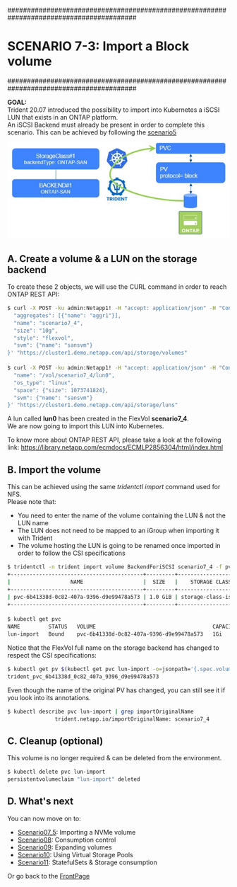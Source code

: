 #########################################################################################
# SCENARIO 7-3: Import a Block volume
#########################################################################################

**GOAL:**  
Trident 20.07 introduced the possibility to import into Kubernetes a iSCSI LUN that exists in an ONTAP platform.  
An iSCSI Backend must already be present in order to complete this scenario. This can be achieved by following the [scenario5](../../Scenario05)

<p align="center"><img src="../Images/scenario7_4.jpg"></p>

## A. Create a volume & a LUN on the storage backend

To create these 2 objects, we will use the CURL command in order to reach ONTAP REST API:  
```bash
$ curl -X POST -ku admin:Netapp1! -H "accept: application/json" -H "Content-Type: application/json" -d '{
  "aggregates": [{"name": "aggr1"}],
  "name": "scenario7_4",
  "size": "10g",
  "style": "flexvol",
  "svm": {"name": "sansvm"}
}' "https://cluster1.demo.netapp.com/api/storage/volumes"

$ curl -X POST -ku admin:Netapp1! -H "accept: application/json" -H "Content-Type: application/json" -d '{
  "name": "/vol/scenario7_4/lun0",
  "os_type": "linux",
  "space": {"size": 1073741824},
  "svm": {"name": "sansvm"}
}' "https://cluster1.demo.netapp.com/api/storage/luns"
```

A lun called **lun0** has been created in the FlexVol **scenario7_4**.  
We are now going to import this LUN into Kubernetes.

To know more about ONTAP REST API, please take a look at the following link:
https://library.netapp.com/ecmdocs/ECMLP2856304/html/index.html

## B. Import the volume

This can be achieved using the same _tridentctl import_ command used for NFS.  
Please note that:  
- You need to enter the name of the volume containing the LUN & not the LUN name
- The LUN does not need to be mapped to an iGroup when importing it with Trident
- The volume hosting the LUN is going to be renamed once imported in order to follow the CSI specifications

```bash
$ tridentctl -n trident import volume BackendForiSCSI scenario7_4 -f pvc_rwo_import.yaml
+------------------------------------------+---------+---------------------+----------+--------------------------------------+--------+---------+
|                   NAME                   |  SIZE   |    STORAGE CLASS    | PROTOCOL |             BACKEND UUID             | STATE  | MANAGED |
+------------------------------------------+---------+---------------------+----------+--------------------------------------+--------+---------+
| pvc-6b41338d-0c82-407a-9396-d9e99478a573 | 1.0 GiB | storage-class-iscsi | block    | 17c482e4-6aa7-4a0a-b4f8-26c75eae8a59 | online | true    |
+------------------------------------------+---------+---------------------+----------+--------------------------------------+--------+---------+

$ kubectl get pvc
NAME         STATUS   VOLUME                                     CAPACITY   ACCESS MODES   STORAGECLASS          VOLUMEATTRIBUTESCLASS   AGE
lun-import   Bound    pvc-6b41338d-0c82-407a-9396-d9e99478a573   1Gi        RWO            storage-class-iscsi   <unset>                 14s
```

Notice that the FlexVol full name on the storage backend has changed to respect the CSI specifications:  
```bash
$ kubectl get pv $(kubectl get pvc lun-import -o=jsonpath='{.spec.volumeName}') -o=jsonpath='{.spec.csi.volumeAttributes.internalName}{"\n"}'
trident_pvc_6b41338d_0c82_407a_9396_d9e99478a573
```

Even though the name of the original PV has changed, you can still see it if you look into its annotations.  
```bash
$ kubectl describe pvc lun-import | grep importOriginalName
               trident.netapp.io/importOriginalName: scenario7_4
```

## C. Cleanup (optional)

This volume is no longer required & can be deleted from the environment.

```bash
$ kubectl delete pvc lun-import
persistentvolumeclaim "lun-import" deleted
```

## D. What's next

You can now move on to:  
- [Scenario07_5](../5_NVMe_import): Importing a NVMe volume  
- [Scenario08](../../Scenario08): Consumption control  
- [Scenario09](../../Scenario09): Expanding volumes
- [Scenario10](../../Scenario10): Using Virtual Storage Pools 
- [Scenario11](../../Scenario11): StatefulSets & Storage consumption  

Or go back to the [FrontPage](https://github.com/YvosOnTheHub/LabNetApp)